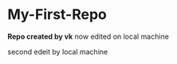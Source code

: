 My-First-Repo
=============

**Repo created by vk**
now edited on local machine


second edeit by local machine
